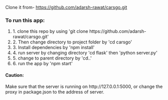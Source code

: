 
Clone it from- https://github.com/adarsh-rawat/carsgo.git


<h3>To run this app:</h3>
<ol>
  <li>1. clone this repo by using 'git clone https://github.com/adarsh-rawat/carsgo.git'</li>
  <li>2. Then change directory to project folder by 'cd carsgo'</li>
  <li>3. Install dependencies by 'npm install'</li>
  <li>4. run server by changing directory 'cd flask' then 'python server.py'</li>
  <li>5. change to parent directory by 'cd..'</li>
  <li>6. run the app by 'npm start'</li>
 </ol>
 
 <h4>Caution:</h4>
 Make sure that the server is running on http://127.0.0.1:5000, or change the proxy in package.json to the address of server.
